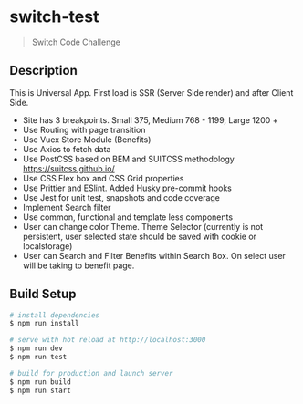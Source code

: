 # switch-test

> Switch Code Challenge

## Description

This is Universal App. First load is SSR (Server Side render) and after Client Side.
* Site has 3 breakpoints. Small 375, Medium 768 - 1199, Large 1200 +
* Use Routing with page transition
* Use Vuex Store Module  (Benefits)
* Use Axios to fetch data
* Use PostCSS based on BEM and SUITCSS methodology https://suitcss.github.io/ 
* Use CSS Flex box and CSS Grid properties
* Use Prittier and ESlint. Added Husky pre-commit hooks
* Use Jest for unit test, snapshots and code coverage
* Implement Search filter
* Use common, functional and template less components
* User can change color Theme. Theme Selector (currently is not persistent, user selected state should be saved with cookie or localstorage)
* User can Search and Filter Benefits within Search Box. On select user will be taking to benefit page.


## Build Setup

``` bash
# install dependencies
$ npm run install

# serve with hot reload at http://localhost:3000
$ npm run dev
$ npm run test

# build for production and launch server
$ npm run build
$ npm run start

```

